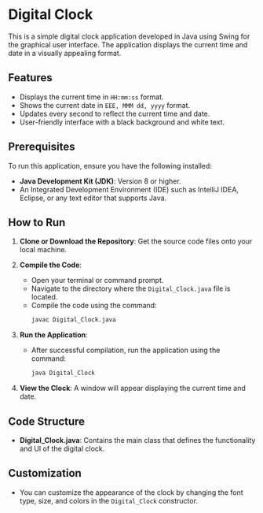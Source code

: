 # Digital Clock

This is a simple digital clock application developed in Java using Swing for the graphical user interface. The application displays the current time and date in a visually appealing format.

## Features

- Displays the current time in `HH:mm:ss` format.
- Shows the current date in `EEE, MMM dd, yyyy` format.
- Updates every second to reflect the current time and date.
- User-friendly interface with a black background and white text.

## Prerequisites

To run this application, ensure you have the following installed:

- **Java Development Kit (JDK)**: Version 8 or higher.
- An Integrated Development Environment (IDE) such as IntelliJ IDEA, Eclipse, or any text editor that supports Java.

## How to Run

1. **Clone or Download the Repository**: Get the source code files onto your local machine.

2. **Compile the Code**:
   - Open your terminal or command prompt.
   - Navigate to the directory where the `Digital_Clock.java` file is located.
   - Compile the code using the command:
     ```bash
     javac Digital_Clock.java
     ```

3. **Run the Application**:
   - After successful compilation, run the application using the command:
     ```bash
     java Digital_Clock
     ```

4. **View the Clock**: A window will appear displaying the current time and date.

## Code Structure

- **Digital_Clock.java**: Contains the main class that defines the functionality and UI of the digital clock.

## Customization

- You can customize the appearance of the clock by changing the font type, size, and colors in the `Digital_Clock` constructor.
